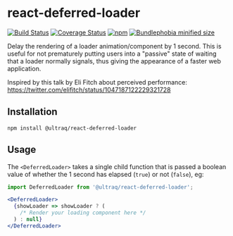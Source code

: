 
react-deferred-loader
=====================

[![Build Status](https://github.com/ultraq/react-deferred-loader/actions/workflows/build.yml/badge.svg)](https://github.com/ultraq/react-deferred-loader/actions)
[![Coverage Status](https://coveralls.io/repos/github/ultraq/react-deferred-loader/badge.svg)](https://coveralls.io/github/ultraq/react-deferred-loader)
[![npm](https://img.shields.io/npm/v/@ultraq/react-deferred-loader.svg?maxAge=3600)](https://www.npmjs.com/package/@ultraq/react-deferred-loader)
[![Bundlephobia minified size](https://img.shields.io/bundlephobia/min/@ultraq/react-deferred-loader)](https://bundlephobia.com/result?p=@ultraq/react-deferred-loader)

Delay the rendering of a loader animation/component by 1 second.  This is useful
for not prematurely putting users into a "passive" state of waiting that a
loader normally signals, thus giving the appearance of a faster web application.

Inspired by this talk by Eli Fitch about perceived performance:
https://twitter.com/elifitch/status/1047187122229321728


Installation
------------

```
npm install @ultraq/react-deferred-loader
```


Usage
-----

The `<DeferredLoader>` takes a single child function that is passed a boolean
value of whether the 1 second has elapsed (`true`) or not (`false`), eg:

```jsx
import DeferredLoader from '@ultraq/react-deferred-loader';

<DeferredLoader>
  {showLoader => showLoader ? (
    /* Render your loading component here */
  ) : null}
</DeferredLoader>
```
